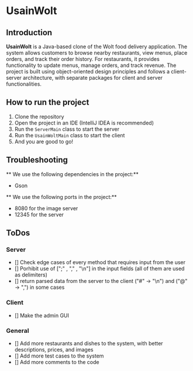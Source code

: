 # UsainWolt

## Introduction
**UsainWolt** is a Java-based clone of the Wolt food delivery application. The system allows customers to browse nearby restaurants, view menus, place orders, and track their order history. For restaurants, it provides functionality to update menus, manage orders, and track revenue. The project is built using object-oriented design principles and follows a client-server architecture, with separate packages for client and server functionalities.

## How to run the project
1. Clone the repository
2. Open the project in an IDE (IntelliJ IDEA is recommended)
3. Run the `ServerMain` class to start the server
4. Run the `UsainWoltMain` class to start the client
5. And you are good to go!

## Troubleshooting
** We use the following dependencies in the project:**
- Gson

** We use the following ports in the project:**
- 8080 for the image server
- 12345 for the server

## ToDos
### Server
- [] Check edge cases of every method that requires input from the user
- [] Porhibit use of [";" , "," , "\n"] in the input fields (all of them are used as delimiters)
- [] return parsed data from the server to the client ("#" -> "\n") and ("@" -> ",") in some cases

### Client
- [] Make the admin GUI

### General
- [] Add more restaurants and dishes to the system, with better descriptions, prices, and images
- [] Add more test cases to the system
- [] Add more comments to the code